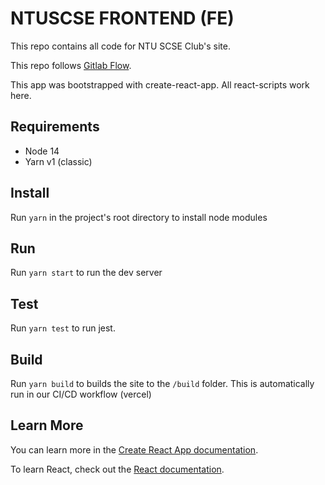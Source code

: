 # NTUSCSE FRONTEND (FE)

This repo contains all code for NTU SCSE Club's site.

This repo follows [Gitlab Flow](https://vercel.com/cse-it/fe/settings/git).

This app was bootstrapped with create-react-app. All react-scripts work here.

## Requirements
* Node 14
* Yarn v1 (classic)

## Install 
Run `yarn` in the project's root directory to install node modules

## Run

Run `yarn start` to run the dev server

## Test
Run `yarn test` to run jest.

## Build
Run `yarn build` to builds the site to the `/build` folder. This is automatically run in our CI/CD workflow (vercel)

## Learn More

You can learn more in the [Create React App documentation](https://facebook.github.io/create-react-app/docs/getting-started).

To learn React, check out the [React documentation](https://reactjs.org/).
